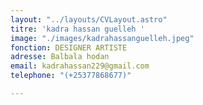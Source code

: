 ```yaml
---
layout: "../layouts/CVLayout.astro"
titre: 'kadra hassan guelleh '
image: "./images/kadrahassanguelleh.jpeg"
fonction: DESIGNER ARTISTE
adresse: Balbala hodan
email: kadrahassan229@gmail.com
telephone: "(+25377868677)"

---
```

# 